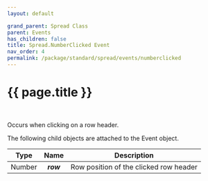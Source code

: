 ```yaml
---
layout: default

grand_parent: Spread Class
parent: Events
has_children: false
title: Spread.NumberClicked Event
nav_order: 4
permalink: /package/standard/spread/events/numberclicked
---
```

# {{ page.title }}
<br>

Occurs when clicking on a row header.

The following child objects are attached to the Event object.

|  Type  | Name | Description                                  |
|:------:|:----:|----------------------------------------------|
| Number |  ***row*** | Row position of the clicked row header |